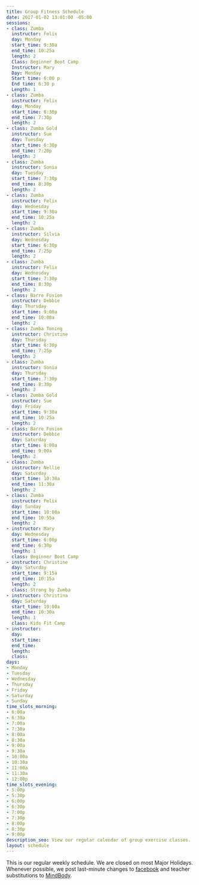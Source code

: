 ```yaml
---
title: Group Fitness Schedule
date: 2017-01-02 13:01:00 -05:00
sessions:
- class: Zumba
  instructor: Felix
  day: Monday
  start_time: 9:30a
  end_time: 10:25a
  length: 2
  Class: Beginner Boot Camp
  Instructor: Mary
  Day: Monday
  Start time: 6:00 p
  End time: 6:30 p
  Length: 1
- class: Zumba
  instructor: Felix
  day: Monday
  start_time: 6:30p
  end_time: 7:30p
  length: 2
- class: Zumba Gold
  instructor: Sue
  day: Tuesday
  start_time: 6:30p
  end_time: 7:20p
  length: 2
- class: Zumba
  instructor: Sonia
  day: Tuesday
  start_time: 7:30p
  end_time: 8:30p
  length: 2
- class: Zumba
  instructor: Felix
  day: Wednesday
  start_time: 9:30a
  end_time: 10:25a
  length: 2
- class: Zumba
  instructor: Silvia
  day: Wednesday
  start_time: 6:30p
  end_time: 7:25p
  length: 2
- class: Zumba
  instructor: Felix
  day: Wednesday
  start_time: 7:30p
  end_time: 8:30p
  length: 2
- class: Barre Fusion
  instructor: Debbie
  day: Thursday
  start_time: 9:00a
  end_time: 10:00a
  length: 2
- class: Zumba Toning
  instructor: Christine
  day: Thursday
  start_time: 6:30p
  end_time: 7:25p
  length: 2
- class: Zumba
  instructor: Sonia
  day: Thursday
  start_time: 7:30p
  end_time: 8:30p
  length: 2
- class: Zumba Gold
  instructor: Sue
  day: Friday
  start_time: 9:30a
  end_time: 10:25a
  length: 2
- class: Barre Fusion
  instructor: Debbie
  day: Saturday
  start_time: 8:00a
  end_time: 9:00a
  length: 2
- class: Zumba
  instructor: Nellie
  day: Saturday
  start_time: 10:30a
  end_time: 11:30a
  length: 2
- class: Zumba
  instructor: Felix
  day: Sunday
  start_time: 10:00a
  end_time: 10:55a
  length: 2
- instructor: Mary
  day: Wednesday
  start_time: 6:00p
  end_time: 6:30p
  length: 1
  class: Beginner Boot Camp
- instructor: Christine
  day: Saturday
  start_time: 9:15a
  end_time: 10:15a
  length: 2
  class: Strong by Zumba
- instructor: Christina
  day: Saturday
  start_time: 10:00a
  end_time: 10:30a
  length: 1
  class: Kids Fit Camp
- instructor: 
  day: 
  start_time: 
  end_time: 
  length: 
  class: 
days:
- Monday
- Tuesday
- Wednesday
- Thursday
- Friday
- Saturday
- Sunday
time_slots_morning:
- 6:00a
- 6:30a
- 7:00a
- 7:30a
- 8:00a
- 8:30a
- 9:00a
- 9:30a
- 10:00a
- 10:30a
- 11:00a
- 11:30a
- 12:00p
time_slots_evening:
- 5:00p
- 5:30p
- 6:00p
- 6:30p
- 7:00p
- 7:30p
- 8:00p
- 8:30p
- 9:00p
description_seo: View our regular calendar of group exercise classes.
layout: schedule
---
```


This is our regular weekly schedule. We are closed on most Major Holidays. Whenever possible, we post last-minute changes to [facebook](https://www.facebook.com/Shapeitupfitnessandnutrition) and teacher substitutions to [MindBody](https://clients.mindbodyonline.com/classic/home?studioid=112719).
